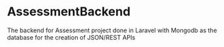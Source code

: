 # AssessmentBackend
The backend for Assessment project done in Laravel with Mongodb as the database for the creation of JSON/REST APIs
  
